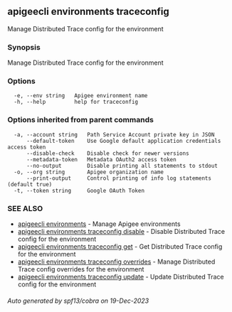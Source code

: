## apigeecli environments traceconfig

Manage Distributed Trace config for the environment

### Synopsis

Manage Distributed Trace config for the environment

### Options

```
  -e, --env string   Apigee environment name
  -h, --help         help for traceconfig
```

### Options inherited from parent commands

```
  -a, --account string   Path Service Account private key in JSON
      --default-token    Use Google default application credentials access token
      --disable-check    Disable check for newer versions
      --metadata-token   Metadata OAuth2 access token
      --no-output        Disable printing all statements to stdout
  -o, --org string       Apigee organization name
      --print-output     Control printing of info log statements (default true)
  -t, --token string     Google OAuth Token
```

### SEE ALSO

* [apigeecli environments](apigeecli_environments.md)	 - Manage Apigee environments
* [apigeecli environments traceconfig disable](apigeecli_environments_traceconfig_disable.md)	 - Disable Distributed Trace config for the environment
* [apigeecli environments traceconfig get](apigeecli_environments_traceconfig_get.md)	 - Get Distributed Trace config for the environment
* [apigeecli environments traceconfig overrides](apigeecli_environments_traceconfig_overrides.md)	 - Manage Distributed Trace config overrides for the environment
* [apigeecli environments traceconfig update](apigeecli_environments_traceconfig_update.md)	 - Update Distributed Trace config for the environment

###### Auto generated by spf13/cobra on 19-Dec-2023
